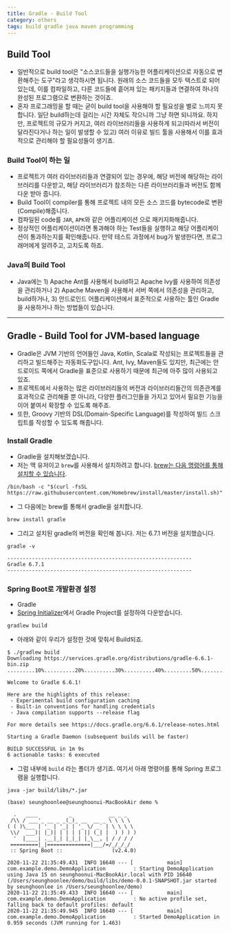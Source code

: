 ```yaml
---
title: Gradle - Build Tool
category: others
tags: build gradle java maven programming
---
```


## Build Tool

- 일반적으로 build tool은 "소스코드들을 실행가능한 어플리케이션으로 자동으로 변환해주는 도구"라고 생각하시면 됩니다. 원래의 소스 코드들을 모두 텍스트로 되어 있는데, 이를 컴파일하고, 다른 코드들에 흩어져 있는 패키지들과 연결하여 하나의 완성된 프로그램으로 변환하는 것이죠.
- 혼자 프로그래밍을 할 때는 굳이 build tool을 사용해야 할 필요성을 별로 느끼지 못합니다. 일단 build하는데 걸리는 시간 자체도 작으니까 그냥 하면 되니까요. 하지만, 프로젝트의 규모가 커지고, 여러 라이브러리들을 사용하게 되고(따라서 버전이 달라진다거나 하는 일이 발생할 수 있고) 여러 이유로 빌드 툴을 사용해서 이를 효과적으로 관리해야 할 필요성들이 생기죠. 

### Build Tool이 하는 일

- 프로젝트가 여러 라이브러리들과 연결되어 있는 경우에, 해당 버전에 해당하는 라이브러리를 다운받고, 해당 라이브러리가 참조하는 다른 라이브러리들과 버전도 함께 다운 받아 줍니다.
- Build Tool이 compiler를 통해 프로젝트 내의 모든 소스 코드를 bytecode로 변환(Compile)해줍니다. 
- 컴파일된 code를 `JAR`, `APK`와 같은 어플리케이션 으로 패키지화해줍니다.
- 정상적인 어플리케이션이라면 통과해야 하는 Test들을 실행하고 해당 어플리케이션이 통과하는지를 확인해줍니다. 만약 테스트 과정에서 bug가 발생한다면, 프로그래머에게 알려주고, 고치도록 하죠.

### Java의 Build Tool

- Java에는 1) Apache Ant를 사용해서 build하고 Apache Ivy를 사용하여 의존성을 관리하거나 2) Apache Maven을 사용해서 서버 쪽에서 의존성을 관리하고, build하거나, 3) 안드로인드 어플리케이션에서 표준적으로 사용하는 툴인 Gradle을 사용하거나 하는 방법들이 있습니다.

--- 

## Gradle - Build Tool for JVM-based language

- Gradle은 JVM 기반의 언어들인 Java, Kotlin, Scala로 작성되는 프로젝트들을 관리하고 빌드해주는 자동화도구입니다. Ant, Ivy, Maven들도 있지만, 최근에는 안드로이드 쪽에서 Gradle을 표준으로 사용하기 때문에 최근에 아주 많이 사용되고 있죠.
- 프로젝트에서 사용하는 많은 라이브러리들의 버전과 라이브러리들간의 의존관계를 효과적으로 관리해줄 뿐 아니라, 다양한 플러그인들을 가지고 있어서 필요한 기능을 이어 붙여서 확장할 수 있도록 해주죠. 
- 또한, Groovy 기반의 DSL(Domain-Specific Language)를 작성하여 빌드 스크립트를 작성할 수 있도록 해줍니다.

### Install Gradle

- Gradle을 설치해보겠습니다.
- 저는 맥 유저이고 `brew`를 사용해서 설치하려고 합니다. [brew는 다음 명령어를 통해 설치할 수 있습니다](https://brew.sh/index_ko).

```plaintext
/bin/bash -c "$(curl -fsSL https://raw.githubusercontent.com/Homebrew/install/master/install.sh)"
```

- 그 다음에는 brew를 통해서 gradle을 설치합니다.

```plaintext
brew install gradle
```

- 그리고 설치된 gradle의 버전을 확인해 봅니다. 저는 6.7.1 버전을 설치했습니다.

```plaintext
gradle -v
```

```plaintext
------------------------------------------------------------
Gradle 6.7.1
------------------------------------------------------------
```

### Spring Boot로 개발환경 설정

- Gradle
- [Spring Initializer](https://start.spring.io/)에서 Gradle Project를 설정하여 다운받습니다.

```plaintext
gradlew build
```

- 아래와 같이 우리가 설정한 것에 맞춰서 Build되죠.

```plaintext
$ ./gradlew build
Downloading https://services.gradle.org/distributions/gradle-6.6.1-bin.zip
.........10%..........20%..........30%..........40%.........50%..........60%..........70%..........80%..........90%.........100%

Welcome to Gradle 6.6.1!

Here are the highlights of this release:
 - Experimental build configuration caching
 - Built-in conventions for handling credentials
 - Java compilation supports --release flag

For more details see https://docs.gradle.org/6.6.1/release-notes.html

Starting a Gradle Daemon (subsequent builds will be faster)

BUILD SUCCESSFUL in 1m 9s
6 actionable tasks: 6 executed
```

- 그럼 내부에 `build` 라는 폴더가 생기죠. 여기서 아래 명령어를 통해 Spring 프로그램을 실행합니다.

```plaintext
java -jar build/libs/*.jar
```

```plaintext
(base) seunghoonlee@seunghoonui-MacBookAir demo % 

  .   ____          _            __ _ _
 /\\ / ___'_ __ _ _(_)_ __  __ _ \ \ \ \
( ( )\___ | '_ | '_| | '_ \/ _` | \ \ \ \
 \\/  ___)| |_)| | | | | || (_| |  ) ) ) )
  '  |____| .__|_| |_|_| |_\__, | / / / /
 =========|_|==============|___/=/_/_/_/
 :: Spring Boot ::                (v2.4.0)

2020-11-22 21:35:49.431  INFO 16640 --- [           main] com.example.demo.DemoApplication         : Starting DemoApplication using Java 15 on seunghoonui-MacBookAir.local with PID 16640 (/Users/seunghoonlee/demo/build/libs/demo-0.0.1-SNAPSHOT.jar started by seunghoonlee in /Users/seunghoonlee/demo)
2020-11-22 21:35:49.433  INFO 16640 --- [           main] com.example.demo.DemoApplication         : No active profile set, falling back to default profiles: default
2020-11-22 21:35:49.945  INFO 16640 --- [           main] com.example.demo.DemoApplication         : Started DemoApplication in 0.959 seconds (JVM running for 1.463)
```
